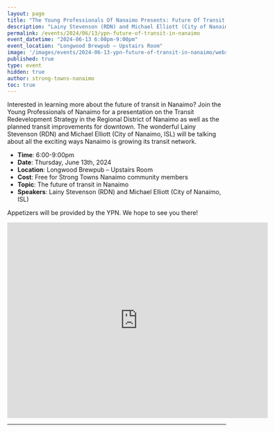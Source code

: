 ```yaml
---
layout: page
title: "The Young Professionals Of Nanaimo Presents: Future Of Transit In Nanaimo"
description: "Lainy Stevenson (RDN) and Michael Elliott (City of Nanaimo, ISL) will present on the Transit Redevelopment Strategy in the Regional District of Nanaimo as well as the planned transit improvements for downtown."
permalink: /events/2024/06/13/ypn-future-of-transit-in-nanaimo
event_datetime: "2024-06-13 6:00pm-9:00pm"
event_location: "Longwood Brewpub – Upstairs Room"
image: '/images/events/2024-06-13-ypn-future-of-transit-in-nanaimo/website.png'
published: true
type: event
hidden: true
author: strong-towns-nanaimo
toc: true
---
```


Interested in learning more about the future of transit in Nanaimo? Join the Young Professionals of Nanaimo for a presentation on the Transit Redevelopment Strategy in the Regional District of Nanaimo as well as the planned transit improvements for downtown. The wonderful Lainy Stevenson (RDN) and Michael Elliott (City of Nanaimo, ISL) will be talking about all the exciting ways Nanaimo is growing its transit network.

* **Time**: 6:00-9:00pm
* **Date**: Thursday, June 13th, 2024
* **Location**: Longwood Brewpub – Upstairs Room
* **Cost**: Free for Strong Towns Nanaimo community members
* **Topic**: The future of transit in Nanaimo
* **Speakers**: Lainy Stevenson (RDN) and Michael Elliott (City of Nanaimo, ISL)

Appetizers will be provided by the YPN. We hope to see you there!

<iframe src="https://www.google.com/maps/embed?pb=!1m18!1m12!1m3!1d1549.3765976119205!2d-124.03576764075723!3d49.224640834997096!2m3!1f0!2f0!3f0!3m2!1i1024!2i768!4f13.1!3m3!1m2!1s0x548898b1001f5c89%3A0xd52d58532ac6592b!2sLongwood%20Brew%20Pub%20%26%20Restaurant!5e0!3m2!1sen!2sca!4v1717722654256!5m2!1sen!2sca" width="600" height="450" style="border:0;" allowfullscreen="" loading="lazy" referrerpolicy="no-referrer-when-downgrade"></iframe>

***
